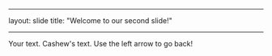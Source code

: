 
___
layout: slide
title: "Welcome to our second slide!"
___
Your text. Cashew's text.
Use the left arrow to go back!
